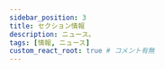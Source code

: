 ```yaml
---
sidebar_position: 3
title: セクション情報
description: ニュース。
tags: [情報, ニュース]
custom_react_root: true # コメント有無
---
```


